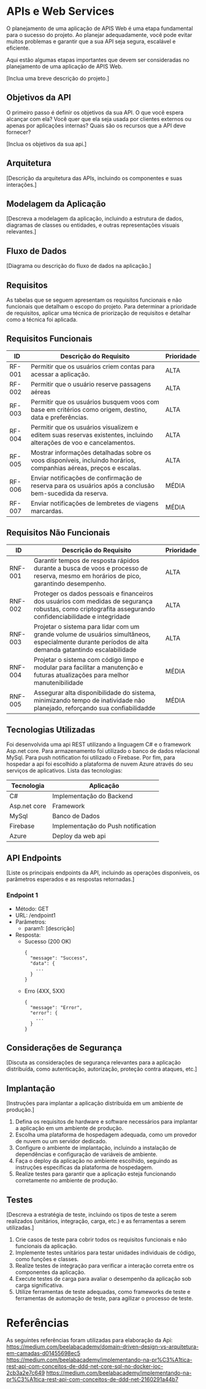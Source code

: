 # APIs e Web Services

O planejamento de uma aplicação de APIS Web é uma etapa fundamental para o sucesso do projeto. Ao planejar adequadamente, você pode evitar muitos problemas e garantir que a sua API seja segura, escalável e eficiente.

Aqui estão algumas etapas importantes que devem ser consideradas no planejamento de uma aplicação de APIS Web.

[Inclua uma breve descrição do projeto.]

## Objetivos da API

O primeiro passo é definir os objetivos da sua API. O que você espera alcançar com ela? Você quer que ela seja usada por clientes externos ou apenas por aplicações internas? Quais são os recursos que a API deve fornecer?

[Inclua os objetivos da sua api.]


## Arquitetura

[Descrição da arquitetura das APIs, incluindo os componentes e suas interações.]

## Modelagem da Aplicação
[Descreva a modelagem da aplicação, incluindo a estrutura de dados, diagramas de classes ou entidades, e outras representações visuais relevantes.]


## Fluxo de Dados

[Diagrama ou descrição do fluxo de dados na aplicação.]

## Requisitos

As tabelas que se seguem apresentam os requisitos funcionais e não funcionais que detalham o escopo do projeto. Para determinar a prioridade de requisitos, aplicar uma técnica de priorização de requisitos e detalhar como a técnica foi aplicada.

## Requisitos Funcionais

|ID    | Descrição do Requisito  | Prioridade |
|------|-----------------------------------------|----|
|RF-001| Permitir que os usuários criem contas para acessar a aplicação. | ALTA | 
|RF-002| Permitir que o usuário reserve passagens aéreas   | ALTA |
|RF-003| Permitir que os usuários busquem voos com base em critérios como origem, destino, data e preferências.   | ALTA |
|RF-004| Permitir que os usuários visualizem e editem suas reservas existentes, incluindo alterações de voo e cancelamentos.   | ALTA |
|RF-005| Mostrar informações detalhadas sobre os voos disponíveis, incluindo horários, companhias aéreas, preços e escalas.   | ALTA |
|RF-006| Enviar notificações de confirmação de reserva para os usuários após a conclusão bem-sucedida da reserva.   | MÉDIA |
|RF-007| Enviar notificações de lembretes de viagens marcardas.   | MÉDIA |

## Requisitos Não Funcionais

|ID     | Descrição do Requisito  |Prioridade |
|-------|-------------------------|----|
|RNF-001| Garantir tempos de resposta rápidos durante a busca de voos e processo de reserva, mesmo em horários de pico, garantindo desempenho. | ALTA | 
|RNF-002| Proteger os dados pessoais e financeiros dos usuários com medidas de segurança robustas, como criptografita assegurando confidenciabilidade e integridade  |  ALTA | 
|RNF-003|  Projetar o sistema para lidar com um grande volume de usuários simultâneos, especialmente durante períodos de alta demanda gatantindo escalabilidade |  ALTA | 
|RNF-004| Projetar o sistema com código limpo e modular para facilitar a manutenção e futuras atualizações para melhor manutenibilidade |  MÉDIA | 
|RNF-005| Assegurar alta disponibilidade do sistema, minimizando tempo de inatividade não planejado, reforçando sua confiabilidadde |  MÉDIA |

## Tecnologias Utilizadas

Foi desenvolvida uma api REST utilizando a linguagem C# e o framework Asp.net core. Para armazenamento foi utilizado o banco de dados relacional MySql. Para push notification foi utilizado o Firebase. Por fim, para hospedar a api foi escolhido a plataforma de nuvem Azure através do seu serviços de aplicativos. Lista das tecnologias:

| Tecnologia | Aplicação |
|---|---|
| C# | Implementação do Backend |
| Asp.net core | Framework |
| MySql | Banco de Dados |
| Firebase | Implementação do Push notification |
| Azure | Deploy da web api |



## API Endpoints

[Liste os principais endpoints da API, incluindo as operações disponíveis, os parâmetros esperados e as respostas retornadas.]

### Endpoint 1
- Método: GET
- URL: /endpoint1
- Parâmetros:
  - param1: [descrição]
- Resposta:
  - Sucesso (200 OK)
    ```
    {
      "message": "Success",
      "data": {
        ...
      }
    }
    ```
  - Erro (4XX, 5XX)
    ```
    {
      "message": "Error",
      "error": {
        ...
      }
    }
    ```


## Considerações de Segurança

[Discuta as considerações de segurança relevantes para a aplicação distribuída, como autenticação, autorização, proteção contra ataques, etc.]

## Implantação

[Instruções para implantar a aplicação distribuída em um ambiente de produção.]

1. Defina os requisitos de hardware e software necessários para implantar a aplicação em um ambiente de produção.
2. Escolha uma plataforma de hospedagem adequada, como um provedor de nuvem ou um servidor dedicado.
3. Configure o ambiente de implantação, incluindo a instalação de dependências e configuração de variáveis de ambiente.
4. Faça o deploy da aplicação no ambiente escolhido, seguindo as instruções específicas da plataforma de hospedagem.
5. Realize testes para garantir que a aplicação esteja funcionando corretamente no ambiente de produção.

## Testes

[Descreva a estratégia de teste, incluindo os tipos de teste a serem realizados (unitários, integração, carga, etc.) e as ferramentas a serem utilizadas.]

1. Crie casos de teste para cobrir todos os requisitos funcionais e não funcionais da aplicação.
2. Implemente testes unitários para testar unidades individuais de código, como funções e classes.
3. Realize testes de integração para verificar a interação correta entre os componentes da aplicação.
4. Execute testes de carga para avaliar o desempenho da aplicação sob carga significativa.
5. Utilize ferramentas de teste adequadas, como frameworks de teste e ferramentas de automação de teste, para agilizar o processo de teste.

# Referências

As seguintes referências foram utilizadas para elaboração da Api:
https://medium.com/beelabacademy/domain-driven-design-vs-arquitetura-em-camadas-d01455698ec5
https://medium.com/beelabacademy/implementando-na-pr%C3%A1tica-rest-api-com-conceitos-de-ddd-net-core-sql-no-docker-ioc-2cb3a2e7c649
https://medium.com/beelabacademy/implementando-na-pr%C3%A1tica-rest-api-com-conceitos-de-ddd-net-2160291a44b7

